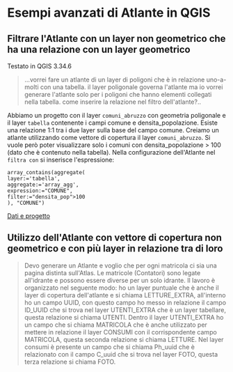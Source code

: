 # Esempi avanzati di Atlante in QGIS
## Filtrare l'Atlante con un layer non geometrico che ha una relazione con un layer geometrico
Testato in QGIS 3.34.6
>...vorrei fare un atlante di un layer di poligoni che è in relazione uno-a-molti con una tabella.
>il layer poligonale governa l'atlante ma io vorrei generare l'atlante solo per i poligoni che hanno elementi collegati nella tabella.
>come inserire la relazione nel filtro dell'atlante?..

Abbiamo un progetto con il layer `comuni_abruzzo` con geometria poligonale e il layer `tabella` contenente i campi comune e densita_popolazione. Esiste una relazione 1:1 tra i due layer sulla base del campo comune.
Creiamo un atlante utilizzando come vettore di copertura il layer `comuni_abruzzo`. Si vuole però poter visualizzare solo i comuni con densita_popolazione > 100 (dato che è contenuto nella tabella).
Nella configurazione dell'Atlante nel `filtra con` si inserisce l'espressione: 

```
array_contains(aggregate(
layer:='tabella',
aggregate:='array_agg',
expression:="COMUNE",
filter:="densita_pop">100
), "COMUNE")
```
[Dati e progetto](https://github.com/ludovico85/GIS-RESOURCES/raw/master/Atals/dati/test_atante.gpkg)

## Utilizzo dell'Atlante con vettore di copertura non geometrico e con più layer in relazione tra di loro
>Devo generare un Atlante e voglio che per ogni matricola ci sia una pagina distinta sull'Atlas. Le matricole (Contatori) sono legate all'idrante
>e possono essere diverse per un solo idrante. Il lavoro è organizzato nel seguente modo: ho un layer puntuale che è anche il layer di copertura dell'atlante
>e si chiama LETTURE_EXTRA, all'interno ho un campo UUID, con questo campo ho messo in relazione il campo ID_UUID che si trova nel layer UTENTI_EXTRA che è un
>layer tabellare, questa relazione si chiama UTENTI. Dentro il layer UTENTI_EXTRA ho un campo che si chiama MATRICOLA che è anche utilizzato per mettere in
>relazione il layer CONSUMI con il corrispondente campo MATRICOLA, questa seconda relazione si chiama LETTURE. Nel layer consumi è presente un campo che si
>chiama Ph_uuid che è relazionato con il campo C_uuid che si trova nel layer FOTO, questa terza relazione si chiama FOTO.